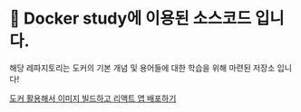 # 🐳 Docker study에 이용된 소스코드 입니다.
해당 레파지토리는 도커의 기본 개념 및 용어들에 대한 학습을 위해 마련된 저장소 입니다!

[도커 활용해서 이미지 빌드하고 리액트 앱 배포하기](https://skillful-limburger-539.notion.site/docker-64908706a6334ae092b51211adc5faec)
